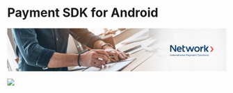 # Payment SDK for Android

![Banner](assets/banner.jpg)

[![](https://jitpack.io/v/network-international/payment-sdk-android.svg)](https://jitpack.io/#network-international/payment-sdk-android)
